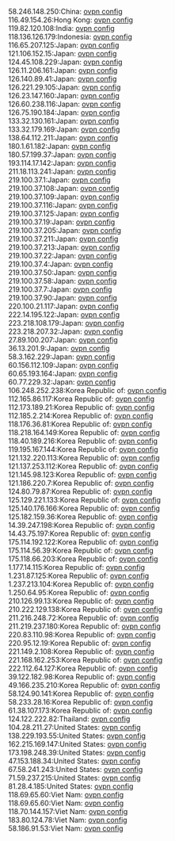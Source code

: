 58.246.148.250:China: [ovpn config](vpn/58_246_148_250.ovpn)  
116.49.154.26:Hong Kong: [ovpn config](vpn/116_49_154_26.ovpn)  
119.82.120.108:India: [ovpn config](vpn/119_82_120_108.ovpn)  
118.136.126.179:Indonesia: [ovpn config](vpn/118_136_126_179.ovpn)  
116.65.207.125:Japan: [ovpn config](vpn/116_65_207_125.ovpn)  
121.106.152.15:Japan: [ovpn config](vpn/121_106_152_15.ovpn)  
124.45.108.229:Japan: [ovpn config](vpn/124_45_108_229.ovpn)  
126.11.206.161:Japan: [ovpn config](vpn/126_11_206_161.ovpn)  
126.140.89.41:Japan: [ovpn config](vpn/126_140_89_41.ovpn)  
126.221.29.105:Japan: [ovpn config](vpn/126_221_29_105.ovpn)  
126.23.147.160:Japan: [ovpn config](vpn/126_23_147_160.ovpn)  
126.60.238.116:Japan: [ovpn config](vpn/126_60_238_116.ovpn)  
126.75.190.184:Japan: [ovpn config](vpn/126_75_190_184.ovpn)  
133.32.130.161:Japan: [ovpn config](vpn/133_32_130_161.ovpn)  
133.32.179.169:Japan: [ovpn config](vpn/133_32_179_169.ovpn)  
138.64.112.211:Japan: [ovpn config](vpn/138_64_112_211.ovpn)  
180.1.61.182:Japan: [ovpn config](vpn/180_1_61_182.ovpn)  
180.57.199.37:Japan: [ovpn config](vpn/180_57_199_37.ovpn)  
193.114.17.142:Japan: [ovpn config](vpn/193_114_17_142.ovpn)  
211.18.113.241:Japan: [ovpn config](vpn/211_18_113_241.ovpn)  
219.100.37.1:Japan: [ovpn config](vpn/219_100_37_1.ovpn)  
219.100.37.108:Japan: [ovpn config](vpn/219_100_37_108.ovpn)  
219.100.37.109:Japan: [ovpn config](vpn/219_100_37_109.ovpn)  
219.100.37.116:Japan: [ovpn config](vpn/219_100_37_116.ovpn)  
219.100.37.125:Japan: [ovpn config](vpn/219_100_37_125.ovpn)  
219.100.37.19:Japan: [ovpn config](vpn/219_100_37_19.ovpn)  
219.100.37.205:Japan: [ovpn config](vpn/219_100_37_205.ovpn)  
219.100.37.211:Japan: [ovpn config](vpn/219_100_37_211.ovpn)  
219.100.37.213:Japan: [ovpn config](vpn/219_100_37_213.ovpn)  
219.100.37.22:Japan: [ovpn config](vpn/219_100_37_22.ovpn)  
219.100.37.4:Japan: [ovpn config](vpn/219_100_37_4.ovpn)  
219.100.37.50:Japan: [ovpn config](vpn/219_100_37_50.ovpn)  
219.100.37.58:Japan: [ovpn config](vpn/219_100_37_58.ovpn)  
219.100.37.7:Japan: [ovpn config](vpn/219_100_37_7.ovpn)  
219.100.37.90:Japan: [ovpn config](vpn/219_100_37_90.ovpn)  
220.100.21.117:Japan: [ovpn config](vpn/220_100_21_117.ovpn)  
222.14.195.122:Japan: [ovpn config](vpn/222_14_195_122.ovpn)  
223.218.108.179:Japan: [ovpn config](vpn/223_218_108_179.ovpn)  
223.218.207.32:Japan: [ovpn config](vpn/223_218_207_32.ovpn)  
27.89.100.207:Japan: [ovpn config](vpn/27_89_100_207.ovpn)  
36.13.201.9:Japan: [ovpn config](vpn/36_13_201_9.ovpn)  
58.3.162.229:Japan: [ovpn config](vpn/58_3_162_229.ovpn)  
60.156.112.109:Japan: [ovpn config](vpn/60_156_112_109.ovpn)  
60.65.193.164:Japan: [ovpn config](vpn/60_65_193_164.ovpn)  
60.77.229.32:Japan: [ovpn config](vpn/60_77_229_32.ovpn)  
106.248.252.238:Korea Republic of: [ovpn config](vpn/106_248_252_238.ovpn)  
112.165.86.117:Korea Republic of: [ovpn config](vpn/112_165_86_117.ovpn)  
112.173.189.21:Korea Republic of: [ovpn config](vpn/112_173_189_21.ovpn)  
112.185.2.214:Korea Republic of: [ovpn config](vpn/112_185_2_214.ovpn)  
118.176.36.81:Korea Republic of: [ovpn config](vpn/118_176_36_81.ovpn)  
118.218.164.149:Korea Republic of: [ovpn config](vpn/118_218_164_149.ovpn)  
118.40.189.216:Korea Republic of: [ovpn config](vpn/118_40_189_216.ovpn)  
119.195.167.144:Korea Republic of: [ovpn config](vpn/119_195_167_144.ovpn)  
121.132.220.113:Korea Republic of: [ovpn config](vpn/121_132_220_113.ovpn)  
121.137.253.112:Korea Republic of: [ovpn config](vpn/121_137_253_112.ovpn)  
121.145.98.123:Korea Republic of: [ovpn config](vpn/121_145_98_123.ovpn)  
121.186.220.7:Korea Republic of: [ovpn config](vpn/121_186_220_7.ovpn)  
124.80.79.87:Korea Republic of: [ovpn config](vpn/124_80_79_87.ovpn)  
125.129.221.133:Korea Republic of: [ovpn config](vpn/125_129_221_133.ovpn)  
125.140.176.166:Korea Republic of: [ovpn config](vpn/125_140_176_166.ovpn)  
125.182.159.36:Korea Republic of: [ovpn config](vpn/125_182_159_36.ovpn)  
14.39.247.198:Korea Republic of: [ovpn config](vpn/14_39_247_198.ovpn)  
14.43.75.197:Korea Republic of: [ovpn config](vpn/14_43_75_197.ovpn)  
175.114.192.122:Korea Republic of: [ovpn config](vpn/175_114_192_122.ovpn)  
175.114.56.39:Korea Republic of: [ovpn config](vpn/175_114_56_39.ovpn)  
175.118.66.203:Korea Republic of: [ovpn config](vpn/175_118_66_203.ovpn)  
1.177.14.115:Korea Republic of: [ovpn config](vpn/1_177_14_115.ovpn)  
1.231.87.125:Korea Republic of: [ovpn config](vpn/1_231_87_125.ovpn)  
1.237.213.104:Korea Republic of: [ovpn config](vpn/1_237_213_104.ovpn)  
1.250.64.95:Korea Republic of: [ovpn config](vpn/1_250_64_95.ovpn)  
210.126.99.13:Korea Republic of: [ovpn config](vpn/210_126_99_13.ovpn)  
210.222.129.138:Korea Republic of: [ovpn config](vpn/210_222_129_138.ovpn)  
211.216.248.72:Korea Republic of: [ovpn config](vpn/211_216_248_72.ovpn)  
211.219.237.180:Korea Republic of: [ovpn config](vpn/211_219_237_180.ovpn)  
220.83.110.98:Korea Republic of: [ovpn config](vpn/220_83_110_98.ovpn)  
220.95.12.19:Korea Republic of: [ovpn config](vpn/220_95_12_19.ovpn)  
221.149.2.108:Korea Republic of: [ovpn config](vpn/221_149_2_108.ovpn)  
221.168.162.253:Korea Republic of: [ovpn config](vpn/221_168_162_253.ovpn)  
222.112.64.127:Korea Republic of: [ovpn config](vpn/222_112_64_127.ovpn)  
39.122.182.98:Korea Republic of: [ovpn config](vpn/39_122_182_98.ovpn)  
49.166.235.210:Korea Republic of: [ovpn config](vpn/49_166_235_210.ovpn)  
58.124.90.141:Korea Republic of: [ovpn config](vpn/58_124_90_141.ovpn)  
58.233.28.16:Korea Republic of: [ovpn config](vpn/58_233_28_16.ovpn)  
61.38.107.173:Korea Republic of: [ovpn config](vpn/61_38_107_173.ovpn)  
124.122.222.82:Thailand: [ovpn config](vpn/124_122_222_82.ovpn)  
104.28.211.27:United States: [ovpn config](vpn/104_28_211_27.ovpn)  
138.229.193.55:United States: [ovpn config](vpn/138_229_193_55.ovpn)  
162.215.169.147:United States: [ovpn config](vpn/162_215_169_147.ovpn)  
173.198.248.39:United States: [ovpn config](vpn/173_198_248_39.ovpn)  
47.153.188.34:United States: [ovpn config](vpn/47_153_188_34.ovpn)  
67.58.241.243:United States: [ovpn config](vpn/67_58_241_243.ovpn)  
71.59.237.215:United States: [ovpn config](vpn/71_59_237_215.ovpn)  
81.28.4.185:United States: [ovpn config](vpn/81_28_4_185.ovpn)  
118.69.65.60:Viet Nam: [ovpn config](vpn/118_69_65_60.ovpn)  
118.69.65.60:Viet Nam: [ovpn config](vpn/118_69_65_60.ovpn)  
118.70.144.157:Viet Nam: [ovpn config](vpn/118_70_144_157.ovpn)  
183.80.124.78:Viet Nam: [ovpn config](vpn/183_80_124_78.ovpn)  
58.186.91.53:Viet Nam: [ovpn config](vpn/58_186_91_53.ovpn)  
